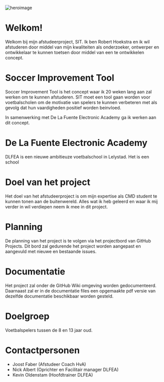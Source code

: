 ![heroimage](https://user-images.githubusercontent.com/45421908/119499125-af485880-bd66-11eb-82b3-dd43b30269aa.jpg)

# Welkom!
Welkom bij mijn afstudeerproject, SIT. Ik ben Robert Hoekstra en ik wil afstuderen door middel van mijn kwaliteiten als onderzoeker, ontwerper en ontwikkelaar te kunnen toetsen door middel van een te ontwikkelen concept.

# Soccer Improvement Tool
Soccer Improvement Tool is het concept waar ik 20 weken lang aan zal werken om te kunnen afstuderen. SIT moet een tool gaan worden voor voetbalscholen om de motivatie van spelers te kunnen verbeteren met als gevolg dat hun vaardigheden positief worden beinvloed.

In samenwerking met De La Fuente Electronic Academy ga ik werken aan dit concept.

# De La Fuente Electronic Academy
DLFEA is een nieuwe ambitieuze voetbalschool in Lelystad. Het is een school 

# Doel van het project
Het doel van het afstudeerproject is om mijn expertise als CMD student te kunnen tonen aan de buitenwereld.
Alles wat ik heb geleerd en waar ik mij verder in wil verdiepen neem ik mee in dit project.

# Planning
De planning van het project is te volgen via het projectbord van GitHub Projects.
Dit bord zal gedurende het project worden aangepast en aangevuld met nieuwe en bestaande issues. 

# Documentatie
Het project zal onder de GitHub Wiki omgeving worden gedocumenteerd. Daarnaast zal er in de documentatie files een opgemaakte pdf versie van dezelfde documentatie beschikbaar worden gesteld.

# Doelgroep
Voetbalspelers tussen de 8 en 13 jaar oud.

# Contactpersonen
  - Joost Faber (Afstudeer Coach HvA)
  - Nick Albert (Oprichter en Facilitair manager DLFEA)
  - Kevin Oldenstam (Hoofdtrainer DLFEA)
